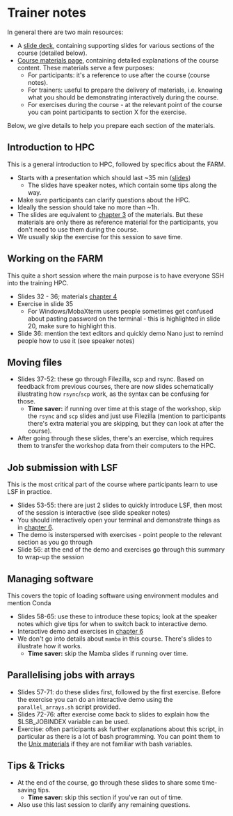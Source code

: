 # Trainer notes

In general there are two main resources: 

- A [slide deck](https://docs.google.com/presentation/d/14B7jHJUJ010xqhMwyTL1eh_DT9ih7Nf2sKmdL0dLnOM/edit?usp=sharing), containing supporting slides for various sections of the course (detailed below).
- [Course materials page](https://cambiotraining.github.io/hpc-intro-sanger/), containing detailed explanations of the course content. These materials serve a few purposes:
  - For participants: it's a reference to use after the course (course notes).
  - For trainers: useful to prepare the delivery of materials, i.e. knowing what you should be demonstrating interactively during the course.
  - For exercises during the course - at the relevant point of the course you can point participants to section X for the exercise. 

Below, we give details to help you prepare each section of the materials.


## Introduction to HPC

This is a general introduction to HPC, followed by specifics about the FARM.

- Starts with a presentation which should last ~35 min ([slides](https://docs.google.com/presentation/d/1KmnSznETddQdRYa6UAXtT-eMOsW7tEwbsOh0fK62c84/edit?usp=sharing))
  - The slides have speaker notes, which contain some tips along the way. 
- Make sure participants can clarify questions about the HPC.
- Ideally the session should take no more than ~1h.
- The slides are equivalent to [chapter 3](https://cambiotraining.github.io/hpc-intro-sanger/materials/01-intro.html) of the materials. But these materials are only there as reference material for the participants, you don't need to use them during the course.
- We usually skip the exercise for this session to save time.


## Working on the FARM

This quite a short session where the main purpose is to have everyone SSH into the training HPC. 

- Slides 32 - 36; materials [chapter 4](https://cambiotraining.github.io/hpc-intro-sanger/materials/02-ssh.html)
- Exercise in slide 35
  - For Windows/MobaXterm users people sometimes get confused about pasting password on the terminal - this is highlighted in slide 20, make sure to highlight this. 
- Slide 36: mention the text editors and quickly demo Nano just to remind people how to use it (see speaker notes)


## Moving files

- Slides 37-52: these go through Filezilla, scp and rsync. Based on feedback from previous courses, there are now slides schematically illustrating how `rsync`/`scp` work, as the syntax can be confusing for those. 
  - **Time saver:** if running over time at this stage of the workshop, skip the `rsync` and `scp` slides and just use Filezilla (mention to participants there's extra material you are skipping, but they can look at after the course).
- After going through these slides, there's an exercise, which requires them to transfer the workshop data from their computers to the HPC.


## Job submission with LSF

This is the most critical part of the course where participants learn to use LSF in practice. 

- Slides 53-55: there are just 2 slides to quickly introduce LSF, then most of the session is interactive (see slide speaker notes)
- You should interactively open your terminal and demonstrate things as in [chapter 6](https://cambiotraining.github.io/hpc-intro-sanger/materials/04-lsf.html). 
- The demo is insterspersed with exercises - point people to the relevant section as you go through
- Slide 56: at the end of the demo and exercises go through this summary to wrap-up the session


## Managing software

This covers the topic of loading software using environment modules and mention Conda

- Slides 58-65: use these to introduce these topics; look at the speaker notes which give tips for when to switch back to interactive demo.
- Interactive demo and exercises in [chapter 6](https://cambiotraining.github.io/hpc-intro-sanger/materials/05-software.html)
- We don't go into details about `mamba` in this course. There's slides to illustrate how it works.
  - **Time saver:** skip the Mamba slides if running over time. 


## Parallelising jobs with arrays

- Slides 57-71: do these slides first, followed by the first exercise. Before the exercise you can do an interactive demo using the `parallel_arrays.sh` script provided. 
- Slides 72-76: after exercise come back to slides to explain how the $LSB_JOBINDEX variable can be used. 
- Exercise: often participants ask further explanations about this script, in particular as there is a lot of bash programming. You can point them to the [Unix materials](https://cambiotraining.github.io/unix-shell/materials/02-programming/02-variables.html) if they are not familiar with bash variables. 


## Tips & Tricks

- At the end of the course, go through these slides to share some time-saving tips. 
  - **Time saver:** skip this section if you've ran out of time.
- Also use this last session to clarify any remaining questions.
